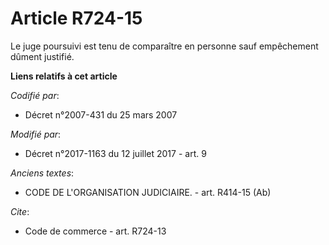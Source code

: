 # Article R724-15

Le juge poursuivi est tenu de comparaître en personne sauf empêchement dûment justifié.

**Liens relatifs à cet article**

_Codifié par_:

  - Décret n°2007-431 du 25 mars 2007

_Modifié par_:

  - Décret n°2017-1163 du 12 juillet 2017 - art. 9

_Anciens textes_:

  - CODE DE L'ORGANISATION JUDICIAIRE. - art. R414-15 (Ab)

_Cite_:

  - Code de commerce - art. R724-13
